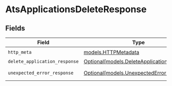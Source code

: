 # AtsApplicationsDeleteResponse


## Fields

| Field                                                                                | Type                                                                                 | Required                                                                             | Description                                                                          |
| ------------------------------------------------------------------------------------ | ------------------------------------------------------------------------------------ | ------------------------------------------------------------------------------------ | ------------------------------------------------------------------------------------ |
| `http_meta`                                                                          | [models.HTTPMetadata](../models/httpmetadata.md)                                     | :heavy_check_mark:                                                                   | N/A                                                                                  |
| `delete_application_response`                                                        | [Optional[models.DeleteApplicationResponse]](../models/deleteapplicationresponse.md) | :heavy_minus_sign:                                                                   | Applications                                                                         |
| `unexpected_error_response`                                                          | [Optional[models.UnexpectedErrorResponse]](../models/unexpectederrorresponse.md)     | :heavy_minus_sign:                                                                   | Unexpected error                                                                     |